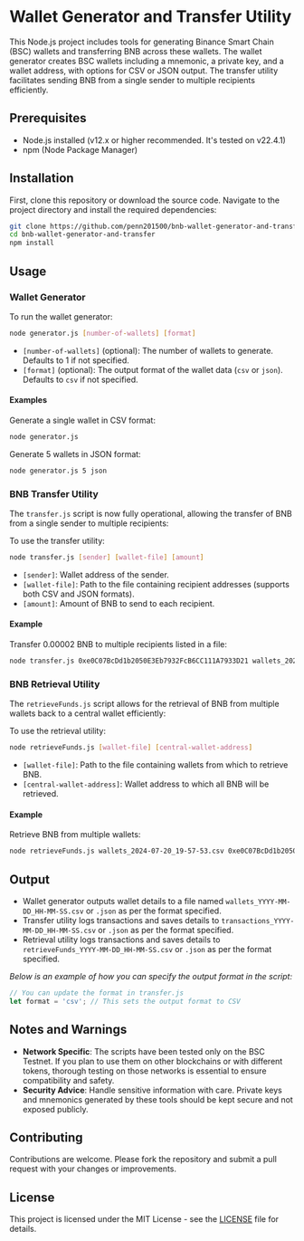 
# Wallet Generator and Transfer Utility

This Node.js project includes tools for generating Binance Smart Chain (BSC) wallets and transferring BNB across these wallets. The wallet generator creates BSC wallets including a mnemonic, a private key, and a wallet address, with options for CSV or JSON output. The transfer utility facilitates sending BNB from a single sender to multiple recipients efficiently.

## Prerequisites

- Node.js installed (v12.x or higher recommended. It's tested on v22.4.1)
- npm (Node Package Manager)

## Installation

First, clone this repository or download the source code. Navigate to the project directory and install the required dependencies:

```bash
git clone https://github.com/penn201500/bnb-wallet-generator-and-transfer.git
cd bnb-wallet-generator-and-transfer
npm install
```

## Usage

### Wallet Generator

To run the wallet generator:

```bash
node generator.js [number-of-wallets] [format]
```

- `[number-of-wallets]` (optional): The number of wallets to generate. Defaults to 1 if not specified.
- `[format]` (optional): The output format of the wallet data (`csv` or `json`). Defaults to `csv` if not specified.

#### Examples

Generate a single wallet in CSV format:

```bash
node generator.js
```

Generate 5 wallets in JSON format:

```bash
node generator.js 5 json
```

### BNB Transfer Utility

The `transfer.js` script is now fully operational, allowing the transfer of BNB from a single sender to multiple recipients:

To use the transfer utility:

```bash
node transfer.js [sender] [wallet-file] [amount]
```

- `[sender]`: Wallet address of the sender.
- `[wallet-file]`: Path to the file containing recipient addresses (supports both CSV and JSON formats).
- `[amount]`: Amount of BNB to send to each recipient.

#### Example

Transfer 0.00002 BNB to multiple recipients listed in a file:

```bash
node transfer.js 0xe0C07BcDd1b2050E3Eb7932FcB6CC111A7933D21 wallets_2024-07-20_19-57-53.csv 0.00002
```

### BNB Retrieval Utility

The `retrieveFunds.js` script allows for the retrieval of BNB from multiple wallets back to a central wallet efficiently:

To use the retrieval utility:

```bash
node retrieveFunds.js [wallet-file] [central-wallet-address]
```

- `[wallet-file]`: Path to the file containing wallets from which to retrieve BNB.
- `[central-wallet-address]`: Wallet address to which all BNB will be retrieved.

#### Example

Retrieve BNB from multiple wallets:

```bash
node retrieveFunds.js wallets_2024-07-20_19-57-53.csv 0xe0C07BcDd1b2050E3Eb7932FcB6CC111A7933D21
```

## Output

- Wallet generator outputs wallet details to a file named `wallets_YYYY-MM-DD_HH-MM-SS.csv` or `.json` as per the format specified.
- Transfer utility logs transactions and saves details to `transactions_YYYY-MM-DD_HH-MM-SS.csv` or `.json` as per the format specified.
- Retrieval utility logs transactions and saves details to `retrieveFunds_YYYY-MM-DD_HH-MM-SS.csv` or `.json` as per the format specified.

*Below is an example of how you can specify the output format in the script:*

```javascript
// You can update the format in transfer.js
let format = 'csv'; // This sets the output format to CSV
```

## Notes and Warnings

- **Network Specific**: The scripts have been tested only on the BSC Testnet. If you plan to use them on other blockchains or with different tokens, thorough testing on those networks is essential to ensure compatibility and safety.
- **Security Advice**: Handle sensitive information with care. Private keys and mnemonics generated by these tools should be kept secure and not exposed publicly.

## Contributing

Contributions are welcome. Please fork the repository and submit a pull request with your changes or improvements.

## License

This project is licensed under the MIT License - see the [LICENSE](LICENSE) file for details.
